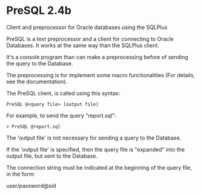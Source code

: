 PreSQL 2.4b
===========

Client and preprocessor for Oracle databases using the SQLPlus

PreSQL is a text preprocessor and a client for connecting to Oracle Databases. It works at the same way than the SQLPlus client.

It's a console program than can make a preprocessing before of sending the query to the Database.

The preprocessing is for implement some macro functionalities (For details, see the documentation).

The PreSQL client, is called using this syntax:

```
PreSQL @<query file> [output file]
```

For example, to send the query "report.sql":

```
> PreSQL @report.sql
```

The 'output file' is not necessary for sending a query to the Database.

If the 'output file' is specified, then the query file is "expanded" into the output file, but sent to the Database.

The connection string must be indicated at the beginning of the query file, in the form:

user/password@sid

